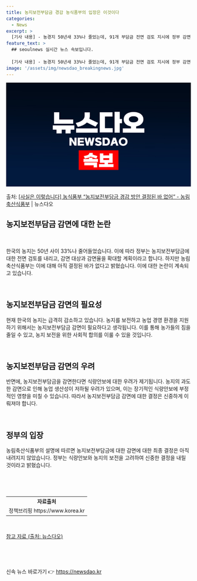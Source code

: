 ```yaml
---
title: 농지보전부담금 경감 농식품부의 입장은 이것이다
categories:
  - News
excerpt: >
  [기사 내용] - 농경지 50년새 33%나 줄었는데, 91개 부담금 전면 검토 지시에 정부 감면대상감면율 확…
feature_text: >
  ## seoulnews 실시간 뉴스 속보입니다.

  [기사 내용] - 농경지 50년새 33%나 줄었는데, 91개 부담금 전면 검토 지시에 정부 감면대상감면율 확…
image: '/assets/img/newsdao_breakingnews.jpg'
---
```


![뉴스다오 속보](/assets/img/newsdao_breakingnews.jpg)

<p>출처: <a href="https://newsdao.kr/3202" rel="dofollow">[사실은 이렇습니다] 농식품부 “농지보전부담금 경감 방안 결정된 바 없어” - 농림축산식품부</a> | 뉴스다오</p>

<h2 data-ke-size="size26">농지보전부담금 감면에 대한 논란</h2>
<p data-ke-size="size16">&nbsp;</p>
한국의 농지는 50년 사이 33%나 줄어들었습니다. 이에 따라 정부는 농지보전부담금에 대한 전면 검토를 내리고, 감면 대상과 감면율을 확대할 계획이라고 합니다. 하지만 농림축산식품부는 이에 대해 아직 결정된 바가 없다고 밝혔습니다. 이에 대한 논란이 계속되고 있습니다.</p>
<p data-ke-size="size16">&nbsp;</p>

<h2 data-ke-size="size26">농지보전부담금 감면의 필요성</h2>
<p data-ke-size="size16">현재 한국의 농지는 급격히 감소하고 있습니다. 농지를 보전하고 농업 경영 환경을 지원하기 위해서는 농지보전부담금 감면이 필요하다고 생각됩니다. 이를 통해 농가들의 짐을 줄일 수 있고, 농지 보전을 위한 사회적 합의를 이룰 수 있을 것입니다.</p>
<p data-ke-size="size16">&nbsp;</p>

<h2 data-ke-size="size26">농지보전부담금 감면의 우려</h2>
<p data-ke-size="size16">반면에, 농지보전부담금을 감면한다면 식량안보에 대한 우려가 제기됩니다. 농지의 과도한 감면으로 인해 농업 생산성이 저하될 우려가 있으며, 이는 장기적인 식량안보에 부정적인 영향을 미칠 수 있습니다. 따라서 농지보전부담금 감면에 대한 결정은 신중하게 이뤄져야 합니다.</p>
<p data-ke-size="size16">&nbsp;</p>

<h2 data-ke-size="size26">정부의 입장</h2>
<p data-ke-size="size16">농림축산식품부의 설명에 따르면 농지보전부담금에 대한 감면에 대한 최종 결정은 아직 내려지지 않았습니다. 정부는 식량안보와 농지의 보전을 고려하여 신중한 결정을 내릴 것이라고 밝혔습니다.</p>
<p data-ke-size="size16">&nbsp;</p>
<p data-ke-size="size16">&nbsp;</p>

<table>
	<tbody>
		<tr>
			<td style="text-align: center; height: 17px;"><b>자료출처</b></td>
		</tr>
		<tr>
			<td style="text-align: center; height: 17px;">정책브리핑 https://www.korea.kr</td>
		</tr>
	</tbody>
</table>
<p data-ke-size="size16">&nbsp;</p>
<p data-ke-size="size16"><a href="https://newsdao.kr/3202">참고 자료 (출처: 뉴스다오)</a></p>
<p data-ke-size="size16">&nbsp;</p>
<p data-ke-size="size16">&nbsp;</p> 

신속 뉴스 바로가기 👉 <a href="https://newsdao.kr" rel="dofollow">https://newsdao.kr</a>


